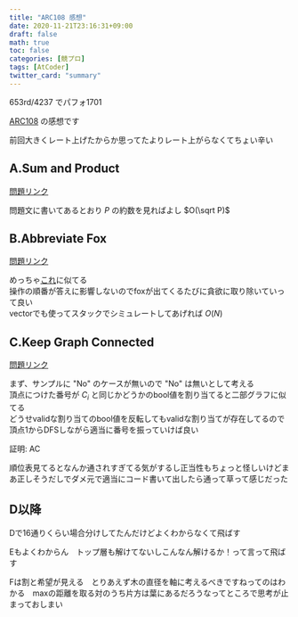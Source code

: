 ```yaml
---
title: "ARC108 感想"
date: 2020-11-21T23:16:31+09:00
draft: false
math: true
toc: false
categories: [競プロ]
tags: [AtCoder]
twitter_card: "summary"
---
```


653rd/4237 でパフォ1701

[ARC108](https://atcoder.jp/contests/arc108) の感想です

前回大きくレート上げたからか思ってたよりレート上がらなくてちょい辛い

## A.Sum and Product

[問題リンク](https://atcoder.jp/contests/arc108/tasks/arc108_a)

問題文に書いてあるとおり $P$ の約数を見ればよし $O(\sqrt P)$

## B.Abbreviate Fox

[問題リンク](https://atcoder.jp/contests/arc108/tasks/arc108_b)

めっちゃ[これ](https://atcoder.jp/contests/agc005/tasks/agc005_a)に似てる\
操作の順番が答えに影響しないのでfoxが出てくるたびに貪欲に取り除いていって良い\
vectorでも使ってスタックでシミュレートしてあげれば $O(N)$

## C.Keep Graph Connected

[問題リンク](https://atcoder.jp/contests/arc108/tasks/arc108_c)

まず、サンプルに "No" のケースが無いので "No" は無いとして考える\
頂点につけた番号が $C_i$ と同じかどうかのbool値を割り当てると二部グラフに似てる\
どうせvalidな割り当てのbool値を反転してもvalidな割り当てが存在してるので頂点$1$からDFSしながら適当に番号を振っていけば良い

証明: AC

順位表見てるとなんか通されすぎてる気がするし正当性もちょっと怪しいけどまあ正しそうだしでダメ元で適当にコード書いて出したら通って草って感じだった

## D以降

Dで16通りくらい場合分けしてたんだけどよくわからなくて飛ばす

Eもよくわからん　トップ層も解けてないしこんなん解けるか！って言って飛ばす

Fは割と希望が見える　とりあえず木の直径を軸に考えるべきですねってのはわかる　maxの距離を取る対のうち片方は葉にあるだろうなってところで思考が止まっておしまい
